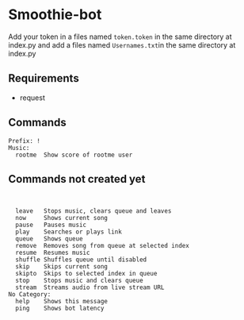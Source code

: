 # Smoothie-bot
Add your token in a files named `token.token` in the same directory at index.py and add a files named `Usernames.txt`in the same directory at index.py

## Requirements
- request


## Commands
```
Prefix: !
Music:
  rootme  Show score of rootme user
```
  
  ## Commands not created yet
```
  
  
  leave   Stops music, clears queue and leaves
  now     Shows current song
  pause   Pauses music
  play    Searches or plays link
  queue   Shows queue
  remove  Removes song from queue at selected index
  resume  Resumes music
  shuffle Shuffles queue until disabled
  skip    Skips current song
  skipto  Skips to selected index in queue
  stop    Stops music and clears queue
  stream  Streams audio from live stream URL
No Category:
  help    Shows this message
  ping    Shows bot latency
```
